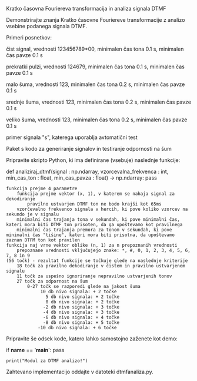 Kratko časovna Fouriereva transformacija in analiza signala DTMF

Demonstrirajte znanja Kratko časovne Fouriereve transformacije z analizo vsebine podanega signala DTMF.

Primeri posnetkov:

čist signal, vrednosti 123456789*00, minimalen čas tona 0.1 s, minimalen čas pavze 0.1 s

prekratki pulzi, vrednosti 124679, minimalen čas tona 0.1 s, minimalen čas pavze 0.1 s

malo šuma, vrednosti 123, minimalen čas tona 0.2 s, minimalen čas pavze 0.1 s

srednje šuma, vrednosti 123, minimalen čas tona 0.2 s, minimalen čas pavze 0.1 s

veliko šuma, vrednosti 123, minimalen čas tona 0.2 s, minimalen čas pavze 0.1 s

primer signala "s", katerega uporablja avtomatični test

Paket s kodo za generiranje signalov in testiranje odpornosti na šum

Pripravite skripto Python, ki ima definirane (vsebuje) naslednje funkcije:

def analiziraj_dtmf(signal : np.ndarray, vzorcevalna_frekvenca : int, min_cas_ton : float, min_cas_pavza : float) -> np.ndarray:
    pass

    funkcija prejme 4 parametre
        funkcija prejme vektor (x, 1), v katerem se nahaja signal za dekodiranje
            pravilno ustvarjen DTMF ton ne bodo krajši kot 65ms
        vzorčevalno frekvenco signala v hercih, ki pove koliko vzorcev na sekundo je v signalu
        minimalni čas trajanja tona v sekundah, ki pove minimalni čas, kateri mora biti DTMF ton prisoten, da ga upoštevamo kot pravilnega
        minimalni čas trajanja premora za tonom v sekundah, ki pove minimalni čas "tišine", kateri mora biti prisotna, da upoštevamo zaznan DTFM ton kot pravilen
    funkcija naj vrne vektor oblike (n, 1) za n prepoznanih vrednosti
        prepoznane vrednosti vključujejo znake: *, #, 0, 1, 2, 3, 4, 5, 6, 7, 8 in 9
    (56 točk) - rezultat funkcije se točkuje glede na naslednje kriterije
        18 točk za pravilno dekodiranje v čistem in pravilno ustvarjenem signalu
        11 točk za uspešno ignoriranje nepravilno ustvarjenih tonov
        27 točk za odpornost na šum
            0-27 točk se razporedi glede na jakost šuma
                 10 db nivo signala: + 2 točke
                   5 db nivo signala: + 2 točke
                   0 db nivo signala: + 2 točke
                  -2 db nivo signala: + 3 točke
                  -4 db nivo signala: + 3 točke
                  -6 db nivo signala: + 4 točke
                  -8 db nivo signala: + 5 točke
                -10 db nivo signala: + 6 točke

Pripravite še odsek kode, katero lahko samostojno zaženete kot demo:

if __name__ == '__main__':
    pass

    print("Modul za DTMF analizo!")

Zahtevano implementacijo oddajte v datoteki dtmfanaliza.py.